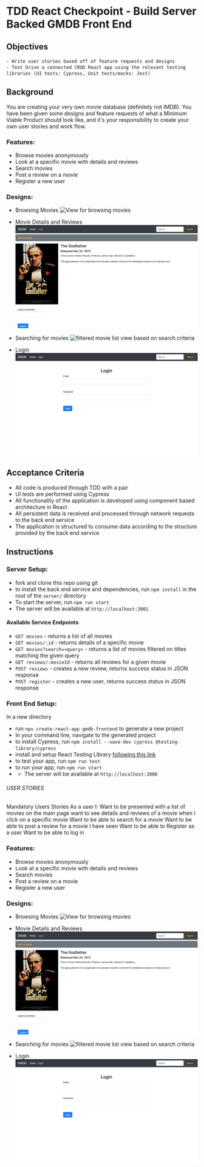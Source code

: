 # TDD React Checkpoint - Build Server Backed GMDB Front End

## Objectives
    - Write user stories based off of feature requests and designs
    - Test Drive a connected CRUD React app using the relevant testing libraries (UI tests: Cypress, Unit tests/mocks: Jest)

## Background
You are creating your very own movie database (definitely not IMDB). You have been given some designs and feature requests of what a Minimum Viable Product should look like, and it's your responsibility to create your own user stories and work flow.

### Features:
- Browse movies anonymously
- Look at a specific movie with details and reviews
- Search movies
- Post a review on a movie
- Register a new user

### Designs:
- Browsing Movies
![View for browsing movies](images/Browse-Movies.png)

- Movie Details and Reviews
![movie details with corresponding review section](images/Movie-Detail-and-Post-Review.png) 

- Searching for movies
![filtered movie list view based on search criteria](images/Search.png)

- Login
![view of a login screen](images/Login.png)

## Acceptance Criteria
- All code is produced through TDD with a pair
- UI tests are performed using Cypress
- All functionality of the application is developed using component based architecture in React
- All persistent data is received and processed through network requests to the back end service
- The application is structured to consume data according to the structure provided by the back end service

## Instructions

### Server Setup:
- fork and clone this repo using git
- to install the back end service and dependencies, run `npm install` in the root of the `server/` directory
- To start the server, run `npm run start`
- The server will be available at `http://localhost:3001` 

#### Available Service Endpoints
- `GET movies` - returns a list of all movies
- `GET movies/:id` - returns details of a specific movie
- `GET movies?search=<query>` - returns a list of movies filtered on titles matching the given query
- `GET reviews/:movieId` - returns all reviews for a given movie
- `POST reviews` - creates a new review, returns success status in JSON response 
- `POST register` - creates a new user, returns success status in JSON response

### Front End Setup:
In a new directory
- run `npx create-react-app gmdb-frontend` to generate a new project
- In your command line, navigate to the generated project
- to install Cypress, run `npm install --save-dev cypress @testing-library/cypress`
- install and setup React Testing Library [following this link](https://testing-library.com/docs/react-testing-library/intro/)
- to test your app, run `npm run test`
- to run your app, run `npm run start`
- - The server will be available at `http://localhost:3000` 


###### USER STORIES #############
Mandatory Users Stories
As a user I:
Want to be presented with a list of movies on the main page
want to see details and reviews of a movie when I click on a specific movie
Want to be able to search for a movie
Want to be able to post a review for a movie I have seen
Want to be able to Register as a user
Want to be able to log in

### Features:
- Browse movies anonymously
- Look at a specific movie with details and reviews
- Search movies
- Post a review on a movie
- Register a new user

### Designs:
- Browsing Movies
![View for browsing movies](images/Browse-Movies.png)

- Movie Details and Reviews
![movie details with corresponding review section](images/Movie-Detail-and-Post-Review.png) 

- Searching for movies
![filtered movie list view based on search criteria](images/Search.png)

- Login
![view of a login screen](images/Login.png)